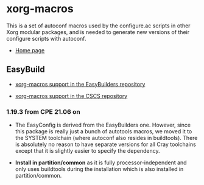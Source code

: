 # xorg-macros

This is a set of autoconf macros used by the configure.ac scripts in
other Xorg modular packages, and is needed to generate new versions
of their configure scripts with autoconf.

  * [Home page](https://cgit.freedesktop.org/xorg/util/macros)


## EasyBuild

  * [xorg-macros support in the EasyBuilders repository](https://github.com/easybuilders/easybuild-easyconfigs/tree/develop/easybuild/easyconfigs/x/xorg-macros)

  * [xorg-macros support in the CSCS repository](https://github.com/eth-cscs/production/tree/master/easybuild/easyconfigs/x/xorg-macros)


### 1.19.3 from CPE 21.06 on

  * The EasyConfig is derived from the EasyBuilders one. However, since this
    package is really just a bunch of autotools macros, we moved it to the
    SYSTEM toolchain (where autoconf also resides in buildtools). There is
    absolutely no reason to have separate versions for all Cray toolchains
    except that it is slightly easier to specify the dependency.

  * **Install in partition/common** as it is fully processor-independent and
    only uses buildtools during the installation which is also installed in
    partition/common.
